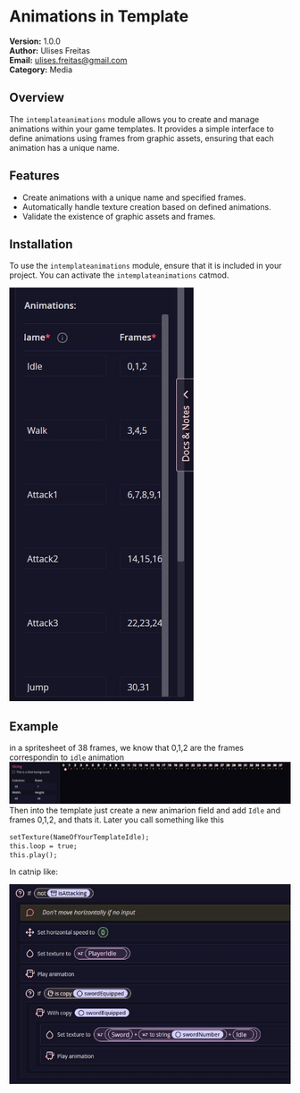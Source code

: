 # Animations in Template

**Version:** 1.0.0  
**Author:** Ulises Freitas  
**Email:** [ulises.freitas@gmail.com](mailto:ulises.freitas@gmail.com)  
**Category:** Media  

## Overview

The `intemplateanimations` module allows you to create and manage animations within your game templates. It provides a simple interface to define animations using frames from graphic assets, ensuring that each animation has a unique name.

## Features

- Create animations with a unique name and specified frames.
- Automatically handle texture creation based on defined animations.
- Validate the existence of graphic assets and frames.

## Installation

To use the `intemplateanimations` module, ensure that it is included in your project. You can activate the `intemplateanimations` catmod.

![alt text](./animation.editor/docs/Animations-in-template-sidebar-1.jpg)

## Example
in a spritesheet of 38 frames, we know that 0,1,2 are the frames correspondin to `idle` animation
![alt text](./animation.editor/docs/sample-spritesheet-1.jpg)
Then into the template just create a new animarion field and add `Idle` and frames 0,1,2, and thats it.
Later you call something like this 
```
setTexture(NameOfYourTemplateIdle); 
this.loop = true; 
this.play();
```
In catnip like:

![alt text](./animation.editor/docs/catnip-animation-play-1.jpg)

